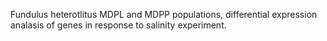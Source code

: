 Fundulus heterotlitus MDPL and MDPP populations, differential expression analasis of genes in response to salinity experiment. 
